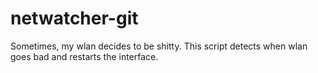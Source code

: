 # netwatcher-git
Sometimes, my wlan decides to be shitty. This script detects when wlan goes bad and restarts the interface.
